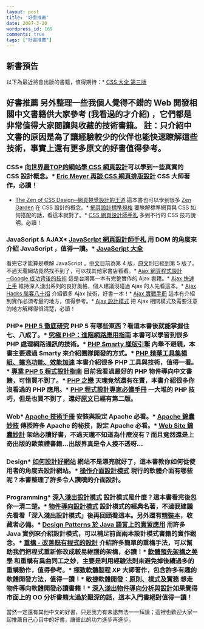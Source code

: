 ```yaml
---
layout: post
title: '好書推薦'
date: 2007-3-20
wordpress_id: 169
comments: true
tags: ["好書推薦"]
---
```


## 新書預告</h2>
以下為最近將會出版的書籍，值得期待：* [CSS 大全 第三版](http://www.oreilly.com.tw/product2_web.php?id=a212)<h2>好書推薦
另外整理一些我個人覺得不錯的 Web 開發相關中文書籍供大家參考 (我看過的才介紹) ，它們都是非常值得大家閱讀與收藏的技術書籍。
註：只介紹中文書的原因是為了讓經驗較少的伙伴也能快速瞭解這些技術，事實上還有更多原文的好書值得參考。

<!--more-->

### CSS* [向世界最TOP的網站學 CSS 網頁設計](http://tlsj.tenlong.com.tw/WebModule/BookSearch/bookSearchViewAction.do?isbn=9575279409&amp;sid=32178)可以學到一些真實的 CSS 設計概念。* [Eric Meyer 再談 CSS 網頁排版設計](http://tlsj.tenlong.com.tw/WebModule/BookSearch/bookSearchViewAction.do?isbn=9864217828&amp;sid=27407) CSS 大師著作，必讀！
* [The Zen of CSS Design─網頁視覺設計的王道](http://tlsj.tenlong.com.tw/WebModule/BookSearch/bookSearchViewAction.do?isbn=986719912X&amp;sid=26908) 這本書也可以學到很多 [Zen Garden](http://www.csszengarden.com/) 在 CSS 設計的概念。* [ 網頁設計標準規格](http://tlsj.tenlong.com.tw/WebModule/BookSearch/bookSearchViewAction.do?isbn=9575278259&amp;sid=26381) 要瞭解標準網頁與 CSS 如何搭配的話，看這本就對了。* [CSS 網頁設計師手札](http://tlsj.tenlong.com.tw/WebModule/BookSearch/bookSearchViewAction.do?isbn=9867529758&amp;sid=24438) 多到不行的 CSS 技巧說明，必讀！
### JavaScript &amp; AJAX* [JavaScript 網頁設計師手札](http://tlsj.tenlong.com.tw/WebModule/BookSearch/bookSearchViewAction.do?isbn=9867199855&amp;sid=32845) 用 DOM 的角度來介紹 JavaScript ，值得一讀。* [JavaScript 大全](http://www.oreilly.com.tw/product_web.php?id=a124)
看完它才能算是瞭解 JavaScript 。[中文](http://www.oreilly.com.tw/product_web.php?id=a124)目前為第 4 版，[原文](http://tlsj.tenlong.com.tw/WebModule/BookSearch/bookSearchViewAction.do?isbn=0596101996&amp;sid=32500)則已經到第 5 版了。不過天瓏網站竟然找不到了，可以找其他家書店看看。* [Ajax 網頁程式設計─Google 成功背後的技術](http://tlsj.tenlong.com.tw/WebModule/BookSearch/bookSearchViewAction.do?isbn=9574423522&amp;sid=30354) 這是台灣第一本有完整實作的 Ajax 書籍。* [Ajax 快速上手](http://tlsj.tenlong.com.tw/WebModule/BookSearch/bookSearchViewAction.do?isbn=9867794869&amp;sid=31332) 維持深入淺出系列的良好風格，個人建議沒碰過 Ajax 的人先看這本。* [Ajax Hacks 駭客八十招](http://tlsj.tenlong.com.tw/WebModule/BookSearch/bookSearchViewAction.do?isbn=9867794842&amp;sid=31446) 介紹很多 Ajax 技術，好書一本！* [Ajax 實戰手冊](http://tlsj.tenlong.com.tw/WebModule/BookSearch/bookSearchViewAction.do?isbn=9789861810362&amp;sid=31801) 這本有介紹到實作必須考量的地方，值得參考。* [Ajax 設計模式](http://tlsj.tenlong.com.tw/WebModule/BookSearch/bookSearchViewAction.do?isbn=986779494X&amp;sid=34207) 把 Ajax 相關模式及需要注意的地方解釋得很清楚，必讀！
### PHP* [PHP 5 徹底研究](http://tlsj.tenlong.com.tw/WebModule/BookSearch/bookSearchViewAction.do?isbn=9575279530&amp;sid=32684) PHP 5 有哪些東西？看這本書後就能掌握住七、八成了。* [究極 PHP：進階網路應用指南](http://tlsj.tenlong.com.tw/WebModule/BookSearch/bookSearchViewAction.do?isbn=9867198417&amp;sid=30123) 本書可以學習到很多 PHP 處理網路通訊的技術。* [PHP Smarty 樣版引擎](http://tlsj.tenlong.com.tw/WebModule/BookSearch/bookSearchViewAction.do?isbn=9574423131&amp;sid=28289)  內舉不避親，本書主要透過 Smarty 來介紹團隊開發的方式。* [PHP 精華工具集模組、擴充功能、效能加速](http://tlsj.tenlong.com.tw/WebModule/BookSearch/bookSearchViewAction.do?isbn=9864218204&amp;sid=27385) 本書介紹很多 PHP 工具與技術，值得一看。* [專業 PHP 5 程式設計指南](http://tlsj.tenlong.com.tw/WebModule/BookSearch/bookSearchViewAction.do?isbn=9867529677&amp;sid=23815)  目前我看過最好的 PHP 物件導向中文書籍，可惜買不到了。* [PHP 之戀](http://tlsj.tenlong.com.tw/WebModule/BookSearch/bookSearchViewAction.do?isbn=9867944704&amp;sid=15967) 天瓏竟然還有在賣，本書介紹很多你沒看過的 PHP 應用。* [PHP 程式設計專家必備手冊](http://tlsj.tenlong.com.tw/WebModule/BookSearch/bookSearchViewAction.do?isbn=9867910672&amp;sid=13233) 一大堆的 PHP 技巧，但是也買不到了，還好[原文](http://tlsj.tenlong.com.tw/WebModule/BookSearch/bookSearchViewAction.do?isbn=0672323257&amp;sid=12096)已經有第二版。
### Web* [Apache 技術手冊](http://tlsj.tenlong.com.tw/WebModule/BookSearch/bookSearchViewAction.do?isbn=9867794176&amp;sid=17711) 安裝與設定 Apache 必看。* [Apache 錦囊妙技](http://tlsj.tenlong.com.tw/WebModule/BookSearch/bookSearchViewAction.do?isbn=9867794311&amp;sid=21291) 傳授許多 Apache 的秘技，設定 Apache 必看。* [Web Site 錦囊妙計](http://www.books.com.tw/exep/prod/booksfile.php?item=0010336375) 架站必讀好書，不過天瓏不知道為什麼沒有？而且竟然還是上奇出版的歐萊禮書籍...出版界真是令人摸不透呀...
### Design* [如何設計好網站](http://tlsj.tenlong.com.tw/WebModule/BookSearch/bookSearchViewAction.do?isbn=9867199499&amp;sid=29566) 網站不是漂亮就好了，這本書教你如何從使用者的角度去設計網站。* [操作介面設計模式](http://tlsj.tenlong.com.tw/WebModule/BookSearch/bookSearchViewAction.do?isbn=986779480X&amp;sid=30859) 現行的軟體介面有哪些呢？本書整理了許多令人讚嘆的介面設計。

### Programming* [深入淺出設計模式](http://tlsj.tenlong.com.tw/WebModule/BookSearch/bookSearchViewAction.do?isbn=9867794524&amp;sid=32306) 設計模式是什麼？這本書看完後包你一清二楚。* [物件導向設計模式](http://tlsj.tenlong.com.tw/WebModule/BookSearch/bookSearchViewAction.do?isbn=9572054023&amp;sid=8021) 設計模式的經典名著，不過我建議先看看「深入淺出設計模式」後再回頭看這本。另外還有[精裝本](http://tlsj.tenlong.com.tw/WebModule/BookSearch/bookSearchViewAction.do?isbn=9572054112&amp;sid=10828)，收藏者必備。* [Design Patterns 於 Java 語言上的實習應用](http://tlsj.tenlong.com.tw/WebModule/BookSearch/bookSearchViewAction.do?isbn=9575278356&amp;sid=26836) 用許多 Java 實例來介紹設計模式，可以補足前面兩本設計模式書籍的實作觀念。* [重構 - 改善既有程式的設計](http://tlsj.tenlong.com.tw/WebModule/BookSearch/bookSearchViewAction.do?isbn=9867594061&amp;sid=17667) 介紹許多簡單的重構手法，可以幫助我們把程式重新修改成較易維護的架構，必讀！* [軟體預先架構之美學](http://tlsj.tenlong.com.tw/WebModule/BookSearch/bookSearchViewAction.do?isbn=9867794702&amp;sid=29190) 和重構有異曲同工之妙，主要是利用經驗法則來避免掉後續過多的重構動作，值得參考。* [極致軟體製程](http://tlsj.tenlong.com.tw/WebModule/BookSearch/bookSearchViewAction.do?isbn=9867910311&amp;sid=12245) XP 大師著作，包含許多有趣的軟體開發方法，值得一讀！* [敏捷軟體開發：原則、樣式及實務](http://tlsj.tenlong.com.tw/WebModule/BookSearch/bookSearchViewAction.do?isbn=9861541489&amp;sid=26120) 想走物件導向軟體開發必讀書籍！* [深入淺出物件導向分析與設計](http://www.oreilly.com.tw/product2_java.php?id=a210)如果覺得市面上的 OO 分析書籍太過於艱深的話，這本入門書絕對值得一讀！
當然一定還有其他中文的好書，只是我力有未逮無法一一拜讀；這裡也歡迎大家一起推薦自己心目中的好書，讓彼此的功力進步再進步。
